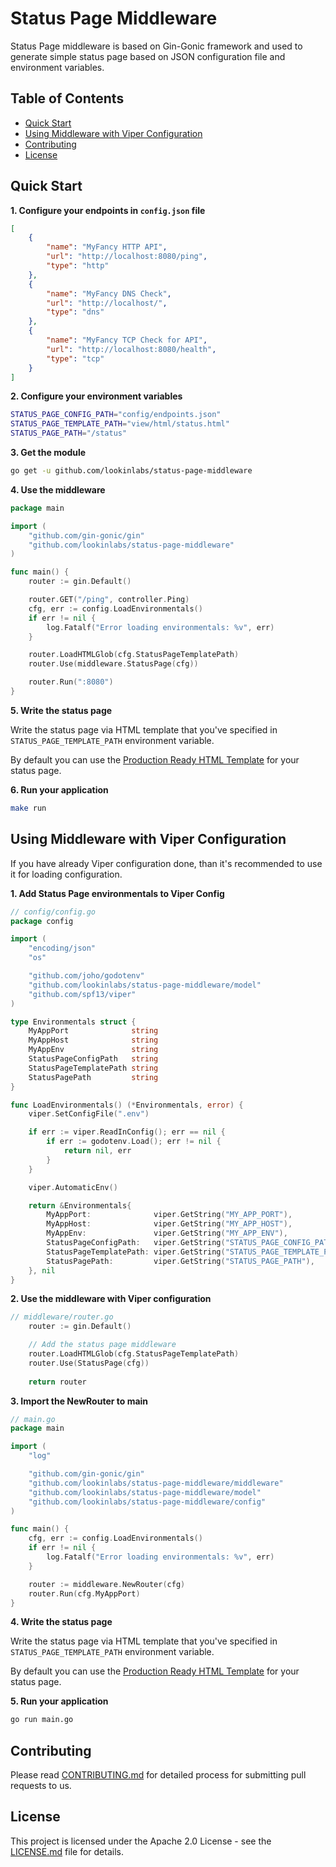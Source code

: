# Status Page Middleware

Status Page middleware is based on Gin-Gonic framework and used to generate simple status page based on JSON configuration file and environment variables.

## Table of Contents

- [Quick Start](#quick-start)
- [Using Middleware with Viper Configuration](#using-middleware-with-viper-configuration)
- [Contributing](#contributing)
- [License](#license)

## Quick Start

**1. Configure your endpoints in `config.json` file**

```json
[
    {
        "name": "MyFancy HTTP API",
        "url": "http://localhost:8080/ping",
        "type": "http"
    },
    {
        "name": "MyFancy DNS Check",
        "url": "http://localhost/",
        "type": "dns"
    },
    {
        "name": "MyFancy TCP Check for API",
        "url": "http://localhost:8080/health",
        "type": "tcp"
    }
]
```

**2. Configure your environment variables**

```bash
STATUS_PAGE_CONFIG_PATH="config/endpoints.json"
STATUS_PAGE_TEMPLATE_PATH="view/html/status.html"
STATUS_PAGE_PATH="/status"
```

**3. Get the module**

```bash
go get -u github.com/lookinlabs/status-page-middleware
```

**4. Use the middleware**

```go
package main

import (
    "github.com/gin-gonic/gin"
    "github.com/lookinlabs/status-page-middleware"
)

func main() {
	router := gin.Default()

	router.GET("/ping", controller.Ping)
	cfg, err := config.LoadEnvironmentals()
	if err != nil {
		log.Fatalf("Error loading environmentals: %v", err)
	}

	router.LoadHTMLGlob(cfg.StatusPageTemplatePath)
	router.Use(middleware.StatusPage(cfg))

	router.Run(":8080")
}
```

**5. Write the status page**

Write the status page via HTML template that you've specified in `STATUS_PAGE_TEMPLATE_PATH` environment variable.

By default you can use the [Production Ready HTML Template](view/html/status.html) for your status page.

**6. Run your application**

```bash
make run
```

## Using Middleware with Viper Configuration

If you have already Viper configuration done, than it's recommended to use it for loading configuration.

**1. Add Status Page environmentals to Viper Config**
```go
// config/config.go
package config

import (
	"encoding/json"
	"os"

	"github.com/joho/godotenv"
	"github.com/lookinlabs/status-page-middleware/model"
	"github.com/spf13/viper"
)

type Environmentals struct {
    MyAppPort              string
    MyAppHost              string
    MyAppEnv               string
	StatusPageConfigPath   string
	StatusPageTemplatePath string
    StatusPagePath         string
}

func LoadEnvironmentals() (*Environmentals, error) {
	viper.SetConfigFile(".env")

	if err := viper.ReadInConfig(); err == nil {
		if err := godotenv.Load(); err != nil {
			return nil, err
		}
	}

	viper.AutomaticEnv()

	return &Environmentals{
        MyAppPort:              viper.GetString("MY_APP_PORT"),
        MyAppHost:              viper.GetString("MY_APP_HOST"),
        MyAppEnv:               viper.GetString("MY_APP_ENV"),
		StatusPageConfigPath:   viper.GetString("STATUS_PAGE_CONFIG_PATH"),
		StatusPageTemplatePath: viper.GetString("STATUS_PAGE_TEMPLATE_PATH"),
        StatusPagePath:         viper.GetString("STATUS_PAGE_PATH"),
	}, nil
}
```

**2. Use the middleware with Viper configuration**
```go
// middleware/router.go
    router := gin.Default()

    // Add the status page middleware
    router.LoadHTMLGlob(cfg.StatusPageTemplatePath)
    router.Use(StatusPage(cfg))
    
    return router
```

**3. Import the NewRouter to main**
```go
// main.go
package main

import (
    "log"

    "github.com/gin-gonic/gin"
    "github.com/lookinlabs/status-page-middleware/middleware"
    "github.com/lookinlabs/status-page-middleware/model"
    "github.com/lookinlabs/status-page-middleware/config"
)

func main() {
    cfg, err := config.LoadEnvironmentals()
    if err != nil {
        log.Fatalf("Error loading environmentals: %v", err)
    }

    router := middleware.NewRouter(cfg)
    router.Run(cfg.MyAppPort)
}
```

**4. Write the status page**

Write the status page via HTML template that you've specified in `STATUS_PAGE_TEMPLATE_PATH` environment variable.

By default you can use the [Production Ready HTML Template](view/html/status.html) for your status page.


**5. Run your application**
```bash
go run main.go
```

## Contributing

Please read [CONTRIBUTING.md](CONTRIBUTING.md) for detailed process for submitting pull requests to us.

## License

This project is licensed under the Apache 2.0 License - see the [LICENSE.md](LICENSE.md) file for details.
